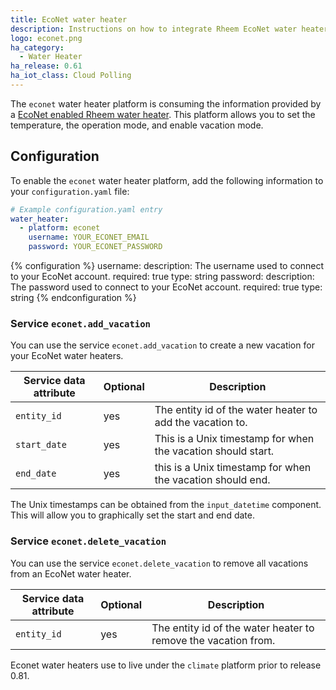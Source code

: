 ```yaml
---
title: EcoNet water heater
description: Instructions on how to integrate Rheem EcoNet water heaters into Home Assistant.
logo: econet.png
ha_category:
  - Water Heater
ha_release: 0.61
ha_iot_class: Cloud Polling
---
```


The `econet` water heater platform is consuming the information provided by a [EcoNet enabled Rheem water heater](https://www.rheem.com/EcoNet/Home). This platform allows you to set the temperature, the operation mode, and enable vacation mode.

## Configuration

To enable the `econet` water heater platform, add the following information to your `configuration.yaml` file:

```yaml
# Example configuration.yaml entry
water_heater:
  - platform: econet
    username: YOUR_ECONET_EMAIL
    password: YOUR_ECONET_PASSWORD
```

{% configuration %}
username:
  description: The username used to connect to your EcoNet account.
  required: true
  type: string
password:
  description: The password used to connect to your EcoNet account.
  required: true
  type: string
{% endconfiguration %}

### Service `econet.add_vacation`

You can use the service `econet.add_vacation` to create a new vacation for your EcoNet water heaters.

| Service data attribute | Optional | Description |
| ---------------------- | -------- | ----------- |
| `entity_id` | yes | The entity id of the water heater to add the vacation to.
| `start_date` | yes | This is a Unix timestamp for when the vacation should start.
| `end_date` | yes | this is a Unix timestamp for when the vacation should end.

<div class='note'>

The Unix timestamps can be obtained from the `input_datetime` component. This will allow you to graphically set the start and end date.

</div>

### Service `econet.delete_vacation`

You can use the service `econet.delete_vacation` to remove all vacations from an EcoNet water heater.

| Service data attribute | Optional | Description |
| ---------------------- | -------- | ----------- |
| `entity_id` | yes | The entity id of the water heater to remove the vacation from.

<div class='note'>

Econet water heaters use to live under the `climate` platform prior to release 0.81.

</div>
